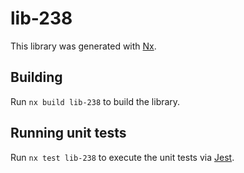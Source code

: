 # lib-238

This library was generated with [Nx](https://nx.dev).

## Building

Run `nx build lib-238` to build the library.

## Running unit tests

Run `nx test lib-238` to execute the unit tests via [Jest](https://jestjs.io).
